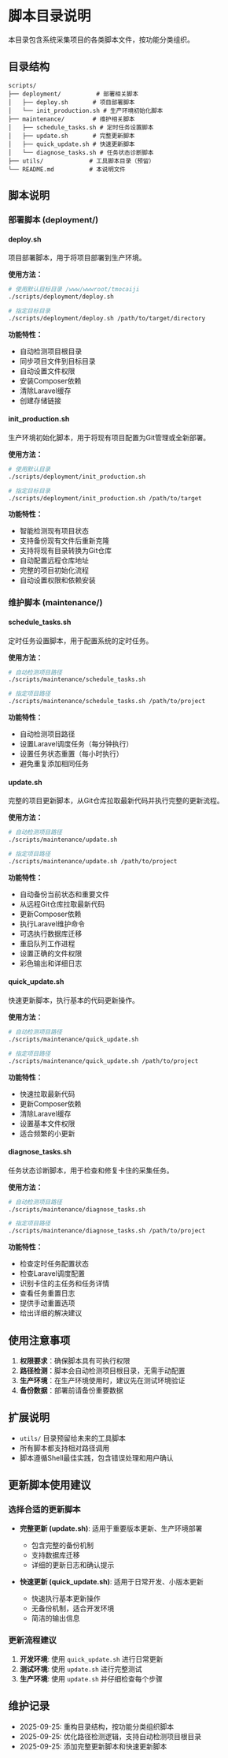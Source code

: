 # 脚本目录说明

本目录包含系统采集项目的各类脚本文件，按功能分类组织。

## 目录结构

```
scripts/
├── deployment/          # 部署相关脚本
│   ├── deploy.sh       # 项目部署脚本
│   └── init_production.sh # 生产环境初始化脚本
├── maintenance/        # 维护相关脚本
│   ├── schedule_tasks.sh # 定时任务设置脚本
│   ├── update.sh       # 完整更新脚本
│   ├── quick_update.sh # 快速更新脚本
│   └── diagnose_tasks.sh # 任务状态诊断脚本
├── utils/             # 工具脚本目录（预留）
└── README.md          # 本说明文件
```

## 脚本说明

### 部署脚本 (deployment/)

#### deploy.sh
项目部署脚本，用于将项目部署到生产环境。

**使用方法：**
```bash
# 使用默认目标目录 /www/wwwroot/tmocaiji
./scripts/deployment/deploy.sh

# 指定目标目录
./scripts/deployment/deploy.sh /path/to/target/directory
```

**功能特性：**
- 自动检测项目根目录
- 同步项目文件到目标目录
- 自动设置文件权限
- 安装Composer依赖
- 清除Laravel缓存
- 创建存储链接

#### init_production.sh
生产环境初始化脚本，用于将现有项目配置为Git管理或全新部署。

**使用方法：**
```bash
# 使用默认目录
./scripts/deployment/init_production.sh

# 指定目标目录
./scripts/deployment/init_production.sh /path/to/target
```

**功能特性：**
- 智能检测现有项目状态
- 支持备份现有文件后重新克隆
- 支持将现有目录转换为Git仓库
- 自动配置远程仓库地址
- 完整的项目初始化流程
- 自动设置权限和依赖安装

### 维护脚本 (maintenance/)

#### schedule_tasks.sh
定时任务设置脚本，用于配置系统的定时任务。

**使用方法：**
```bash
# 自动检测项目路径
./scripts/maintenance/schedule_tasks.sh

# 指定项目路径
./scripts/maintenance/schedule_tasks.sh /path/to/project
```

**功能特性：**
- 自动检测项目路径
- 设置Laravel调度任务（每分钟执行）
- 设置任务状态重置（每小时执行）
- 避免重复添加相同任务

#### update.sh
完整的项目更新脚本，从Git仓库拉取最新代码并执行完整的更新流程。

**使用方法：**
```bash
# 自动检测项目路径
./scripts/maintenance/update.sh

# 指定项目路径
./scripts/maintenance/update.sh /path/to/project
```

**功能特性：**
- 自动备份当前状态和重要文件
- 从远程Git仓库拉取最新代码
- 更新Composer依赖
- 执行Laravel维护命令
- 可选执行数据库迁移
- 重启队列工作进程
- 设置正确的文件权限
- 彩色输出和详细日志

#### quick_update.sh
快速更新脚本，执行基本的代码更新操作。

**使用方法：**
```bash
# 自动检测项目路径
./scripts/maintenance/quick_update.sh

# 指定项目路径
./scripts/maintenance/quick_update.sh /path/to/project
```

**功能特性：**
- 快速拉取最新代码
- 更新Composer依赖
- 清除Laravel缓存
- 设置基本文件权限
- 适合频繁的小更新

#### diagnose_tasks.sh
任务状态诊断脚本，用于检查和修复卡住的采集任务。

**使用方法：**
```bash
# 自动检测项目路径
./scripts/maintenance/diagnose_tasks.sh

# 指定项目路径
./scripts/maintenance/diagnose_tasks.sh /path/to/project
```

**功能特性：**
- 检查定时任务配置状态
- 检查Laravel调度配置
- 识别卡住的主任务和任务详情
- 查看任务重置日志
- 提供手动重置选项
- 给出详细的解决建议

## 使用注意事项

1. **权限要求**：确保脚本具有可执行权限
2. **路径检测**：脚本会自动检测项目根目录，无需手动配置
3. **生产环境**：在生产环境使用时，建议先在测试环境验证
4. **备份数据**：部署前请备份重要数据

## 扩展说明

- `utils/` 目录预留给未来的工具脚本
- 所有脚本都支持相对路径调用
- 脚本遵循Shell最佳实践，包含错误处理和用户确认

## 更新脚本使用建议

### 选择合适的更新脚本

- **完整更新 (update.sh)**: 适用于重要版本更新、生产环境部署
  - 包含完整的备份机制
  - 支持数据库迁移
  - 详细的更新日志和确认提示

- **快速更新 (quick_update.sh)**: 适用于日常开发、小版本更新
  - 快速执行基本更新操作
  - 无备份机制，适合开发环境
  - 简洁的输出信息

### 更新流程建议

1. **开发环境**: 使用 `quick_update.sh` 进行日常更新
2. **测试环境**: 使用 `update.sh` 进行完整测试
3. **生产环境**: 使用 `update.sh` 并仔细检查每个步骤

## 维护记录

- 2025-09-25: 重构目录结构，按功能分类组织脚本
- 2025-09-25: 优化路径检测逻辑，支持自动检测项目根目录
- 2025-09-25: 添加完整更新脚本和快速更新脚本